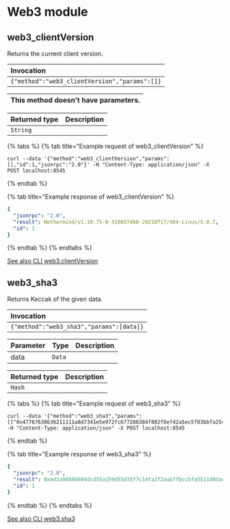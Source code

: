 # Web3 module

## web3\_clientVersion

Returns the current client version.

| Invocation |
| :--- |
| `{"method":"web3_clientVersion","params":[]}` |

| This method doesn't have parameters. |
| :--- |


| Returned type | Description |
| :--- | :--- |
| `String` |  |

{% tabs %}
{% tab title="Example request of web3\_clientVersion" %}
```text
curl --data '{"method":"web3_clientVersion","params":[],"id":1,"jsonrpc":"2.0"}' -H "Content-Type: application/json" -X POST localhost:8545
```
{% endtab %}

{% tab title="Example response of web3\_clientVersion" %}
```yaml
{
  "jsonrpc": "2.0",
  "result": Nethermind/v1.10.75-0-310037468-20210717/X64-Linux/5.0.7,
  "id": 1
}
```
{% endtab %}
{% endtabs %}

[See also CLI web3.clientVersion](https://docs.nethermind.io/nethermind/nethermind-utilities/cli/web3#web3-clientversion)

## web3\_sha3

Returns Keccak of the given data.

| Invocation |
| :--- |
| `{"method":"web3_sha3","params":[data]}` |

| Parameter | Type | Description |
| :--- | :--- | :--- |
| data | `Data` |  |

| Returned type | Description |
| :--- | :--- |
| `Hash` |  |

{% tabs %}
{% tab title="Example request of web3\_sha3" %}
```text
curl --data '{"method":"web3_sha3","params":[["0x47767638636211111a8d7341e5e972fc677286384f802f8ef42a5ec5f03bbfa254cb01abc"]],"id":1,"jsonrpc":"2.0"}' -H "Content-Type: application/json" -X POST localhost:8545
```
{% endtab %}

{% tab title="Example response of web3\_sha3" %}
```yaml
{
  "jsonrpc": "2.0",
  "result": 0xed3a98886604dcd55a159d55d35f7c14fa2f2aab7fbccbfa5511d8dadeea9442,
  "id": 1
}
```
{% endtab %}
{% endtabs %}

[See also CLI web3.sha3](https://docs.nethermind.io/nethermind/nethermind-utilities/cli/web3#web3-sha3)

